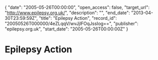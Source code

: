 {
  "date": "2005-05-26T00:00:00", 
  "open_access": false, 
  "target_url": "http://www.epilepsy.org.uk/", 
  "description": "", 
  "end_date": "2013-04-30T23:59:59Z", 
  "title": "Epilepsy Action", 
  "record_id": "20050526T000000/4eZLqqV/wvJjlFOqJssIog==", 
  "publisher": "epilepsy.org.uk", 
  "start_date": "2005-05-26T00:00:00Z"
}

# Epilepsy Action

